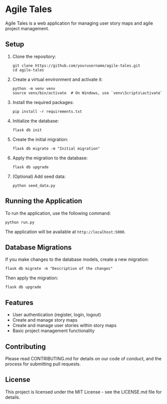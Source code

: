 # Agile Tales

Agile Tales is a web application for managing user story maps and agile project management.

## Setup

1. Clone the repository:
   ```
   git clone https://github.com/yourusername/agile-tales.git
   cd agile-tales
   ```

2. Create a virtual environment and activate it:
   ```
   python -m venv venv
   source venv/bin/activate  # On Windows, use `venv\Scripts\activate`
   ```

3. Install the required packages:
   ```
   pip install -r requirements.txt
   ```

4. Initialize the database:
   ```
   flask db init
   ```

5. Create the initial migration:
   ```
   flask db migrate -m "Initial migration"
   ```

6. Apply the migration to the database:
   ```
   flask db upgrade
   ```

7. (Optional) Add seed data:
   ```
   python seed_data.py
   ```

## Running the Application

To run the application, use the following command:

```
python run.py
```

The application will be available at `http://localhost:5000`.

## Database Migrations

If you make changes to the database models, create a new migration:

```
flask db migrate -m "Description of the changes"
```

Then apply the migration:

```
flask db upgrade
```

## Features

- User authentication (register, login, logout)
- Create and manage story maps
- Create and manage user stories within story maps
- Basic project management functionality

## Contributing

Please read CONTRIBUTING.md for details on our code of conduct, and the process for submitting pull requests.

## License

This project is licensed under the MIT License - see the LICENSE.md file for details.
